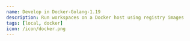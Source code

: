 ```yaml
---
name: Develop in Docker-Golang-1.19
description: Run workspaces on a Docker host using registry images
tags: [local, docker]
icon: /icon/docker.png
---
```

